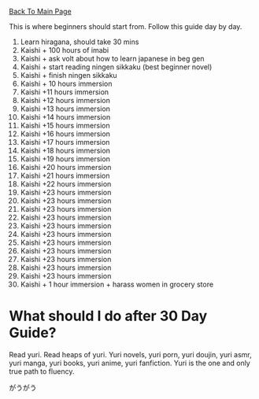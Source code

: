 [Back To Main Page](https://imoutosarehot.github.io/TheStockingWay/)

This is where beginners should start from. Follow this guide day by day.

1. Learn hiragana, should take 30 mins 
2. Kaishi + 100 hours of imabi
3. Kaishi + ask volt about how to learn japanese in beg gen
4. Kaishi + start reading ningen sikkaku (best beginner novel)
5. Kaishi  + finish ningen sikkaku
6. Kaishi + 10 hours immersion
7. Kaishi  +11 hours immersion
8. Kaishi +12 hours immersion
9. Kaishi +13 hours immersion
10. Kaishi +14 hours immersion
11. Kaishi +15 hours immersion
12. Kaishi +16 hours immersion
13. Kaishi +17 hours immersion
14. Kaishi +18 hours immersion
15. Kaishi +19 hours immersion
16. Kaishi +20 hours immersion
17. Kaishi +21 hours immersion
18. Kaishi +22 hours immersion
19. Kaishi +23 hours immersion
20. Kaishi +23 hours immersion
21. Kaishi +23 hours immersion
22. Kaishi +23 hours immersion
23. Kaishi +23 hours immersion
24. Kaishi +23 hours immersion
25. Kaishi +23 hours immersion
26. Kaishi +23 hours immersion
27. Kaishi +23 hours immersion
28. Kaishi +23 hours immersion
29. Kaishi +23 hours immersion
30. Kaishi + 1 hour immersion + harass women in grocery store

# What should I do after 30 Day Guide?

Read yuri. Read heaps of yuri. Yuri novels, yuri porn, yuri doujin, yuri asmr, yuri manga, yuri books, yuri anime, yuri fanfiction. Yuri is the one and only true path to fluency.

がうがう
